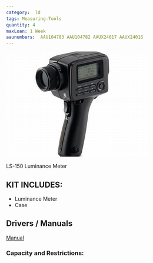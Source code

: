 ```yaml
---
category:  ld
tags: Measuring-Tools
quantity: 4
maxLoan: 1 Week
aaunumbers:  AAU104783 AAU104782 AAUX24017 AAUX24016
---
```

![Luminance Meter](/assets/images/equip/ls-150_luminance_meter.jpg)

LS-150 Luminance Meter
## KIT INCLUDES:
-  Luminance Meter
-  Case

## Drivers / Manuals
[Manual](https://sensing.konicaminolta.us/wp-content/uploads/cs-ls-150-160_instruction_eng-ci1x49mk85.pdf)



### Capacity and Restrictions:
